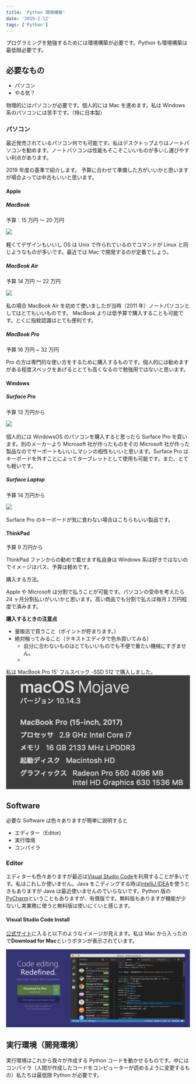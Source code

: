 ```yaml
---
title: 'Python 環境構築'
date: '2019-2-12'
tags: ['Python']
---
```


プログラミングを勉強するためには環境構築が必要です。Python も環境構築は最低限必要です。

## 必要なもの

- パソコン
- やる気？

物理的にはパソコンが必要です。個人的には Mac を進めます。私は Windows 系のパソコンには苦手です。（特に日本製）

### パソコン

最近発売されているパソコン何でも可能です。私はデスクトップよりはノートパソコンを勧めます。ノートパソコンは性能もそこそこいいものが多いし運びやすい利点があります。

2019 年度の基準で紹介します。
予算に合わせて準備した方がいいかと思いますが場合よっては中古もいいと思います。

#### Apple

##### MacBook

予算：15 万円 〜 20 万円

![](https://store.storeimages.cdn-apple.com/8567/as-images.apple.com/is/image/AppleInc/aos/published/images/m/ac/macbook/config/macbook-config-space-gray-2017_GEO_JP?wid=818&hei=680&fmt=jpeg&qlt=80&.v=1537306641152)

軽くてデザインもいいし OS は Unix で作られているのでコマンドが Linux と同じようなものが多いです。最近では Mac で開発するのが定番でしょう。

##### MacBook Air

予算 14 万円 〜 22 万円

![](https://www.apple.com/v/mac/home/ae/images/overview/macbook_air__cdtxobde737m_large_2x.jpg)

私の場合 MacBook Air を初めて使いましたが当時（2011 年）ノートパソコンとしてはとてもいいものです。 MacBook よりは低予算で購入することも可能です。とくに指紋認識はとても便利です。

##### MacBook Pro

予算 16 万円 ~ 32 万円

Pro の方は専門的な使い方をするために購入するものです。個人的には勧めますがある程度スペックをあげるととても高くなるので勉強用ではないと思います。

#### Windows

##### Surface Pro

予算 13 万円から

![](https://img-prod-cms-rt-microsoft-com.akamaized.net/cms/api/am/imageFileData/RE2wleV?ver=4a79&q=90&m=6&h=214&w=380&b=%23FFFFFFFF&l=f&f=jpg&o=t&aim=true)

個人的には WindowsOS のパソコンを購入すると思ったら Surface Pro を買います。別のメーカーより Microsoft 社が作ったものをその Microsoft 社が作った製品なのでサーポートもいいしマシンの相性もいいと思います。Surface Pro はキーボードを外すことによってターブレットとして使用も可能です。また、とても軽いです。

##### Surface Laptop

予算 14 万円から

![](https://img-prod-cms-rt-microsoft-com.akamaized.net/cms/api/am/imageFileData/RE2x0K8?ver=f836&q=90&m=6&h=270&w=270&b=%23FFFFFFFF&f=jpg&o=f&aim=true)

Surface Pro のキーボードが気に食わない場合はこちらもいい製品です。

#### ThinkPad

予算 9 万円から

ThinkPad ファンからの勧めで載せます私自身は Windows 系は好きではないのでイメージはパス、予算は軽めです。

購入する方法。

Apple や Microsoft は分割で払うことが可能です。パソコンの受命を考えたら 24 ヶ月分割払いがいいかと思います。高い商品でも分割で払えば毎月１万円程度で済みます。

**購入するときの注意点**

- 量販店で買うこと（ポイントが貯まります。）
- 絶対触ってみること（テキストエディタで色糸買いてみる）
  - 自分に合わないものはとてもいいものでも不便で重たい機械にすぎません。
  -

私は MacBook Pro 15' フルスペック -SSD 512 で購入しました。
![](./install_2.png)

## Software

必要な Software は色々ありますが簡単に説明すると

- エディター（Editor)
- 実行環境
- コンパイラ

### Editor

エディターも色々ありますが最近は[Visual Studio Code](https://code.visualstudio.com/)を利用することが多いです。私はこれしか使いません。Java をこディングする時は[IntelliJ IDEA](https://www.jetbrains.com/idea/)を使うときもありますが Java は最近使いませんのでいらないです。Python 版の[PyCharm](https://www.jetbrains.com/pycharm/?fromMenu)ということもありますが、有償版です。無料版もありますが機能が少ないし実業務に使うと無料版は使いにくいと感じます。

#### Visual Studio Code Install

[公式サイト](https://code.visualstudio.com/)に入ると以下のようなイメージが見えます。私は Mac から入ったので**Download for Mac**というボタンが表示されています。

![](./install_1.png)

## 実行環境（開発環境）

実行環境はこれから我々が作成する Python コードを動かせるものです。中にはコンパイラ（人間が作成したコードをコンピューターが読めるように変更するもの）私たちは最低限 Python が必要です。
